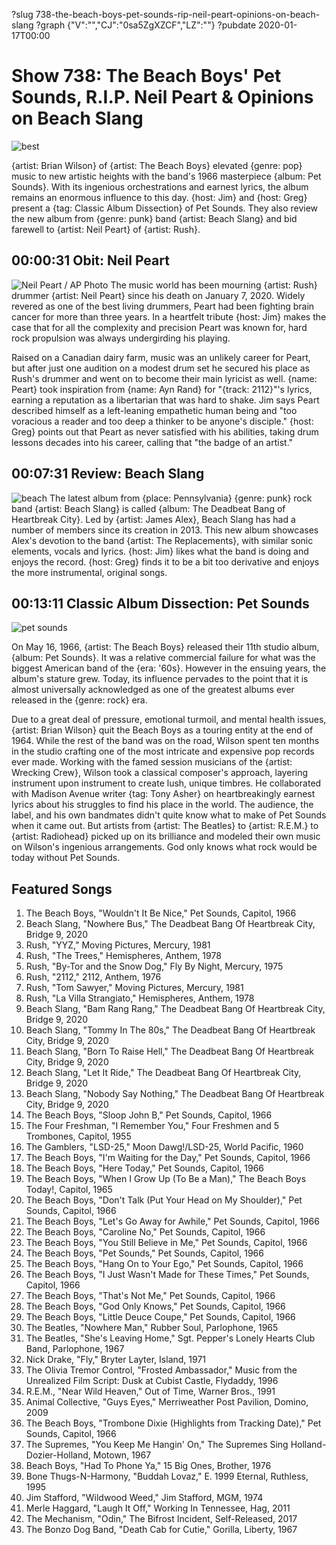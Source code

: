 ?slug 738-the-beach-boys-pet-sounds-rip-neil-peart-opinions-on-beach-slang
?graph {"V":"","CJ":"0sa5ZgXZCF","LZ":""}
?pubdate 2020-01-17T00:00

# Show 738: The Beach Boys' Pet Sounds, R.I.P. Neil Peart & Opinions on Beach Slang

![best](//static.soundopinions.org/images/2020/petsounds.jpg)

{artist: Brian Wilson} of {artist: The Beach Boys} elevated {genre: pop} music to new artistic heights with the band's 1966 masterpiece {album: Pet Sounds}. With its ingenious orchestrations and earnest lyrics, the album remains an enormous influence to this day. {host: Jim} and {host: Greg} present a {tag: Classic Album Dissection} of Pet Sounds. They also review the new album from {genre: punk} band {artist: Beach Slang} and bid farewell to {artist: Neil Peart} of {artist: Rush}.


## 00:00:31 Obit: Neil Peart
![Neil Peart / AP Photo](//static.soundopinions.org/assets/738/V0.jpg)
The music world has been mourning {artist: Rush} drummer {artist: Neil Peart} since his death on January 7, 2020. Widely revered as one of the best living drummers, Peart had been fighting brain cancer for more than three years. In a heartfelt tribute {host: Jim} makes the case that for all the complexity and precision Peart was known for, hard rock propulsion was always undergirding his playing. 

Raised on a Canadian dairy farm, music was an unlikely career for Peart, but after just one audition on a modest drum set he secured his place as Rush's drummer and went on to become their main lyricist as well. {name: Peart} took inspiration from {name: Ayn Rand} for "{track: 2112}"'s lyrics, earning a reputation as a libertarian that was hard to shake. Jim says Peart described himself as a left-leaning empathetic human being and "too voracious a reader and too deep a thinker to be anyone's disciple." {host: Greg} points out that Peart as never satisfied with his abilities, taking drum lessons decades into his career, calling that "the badge of an artist." 


## 00:07:31 Review: Beach Slang
![beach](//static.soundopinions.org/assets/738/CJ0.jpg)
The latest album from {place: Pennsylvania} {genre: punk} rock band {artist: Beach Slang} is called {album: The Deadbeat Bang of Heartbreak City}. Led by {artist: James Alex}, Beach Slang has had a number of members since its creation in 2013. This new album showcases Alex's devotion to the band {artist: The Replacements}, with similar sonic elements, vocals and lyrics. {host: Jim} likes what the band is doing and enjoys the record. {host: Greg} finds it to be a bit too derivative and enjoys the more instrumental, original songs.

## 00:13:11 Classic Album Dissection: Pet Sounds
![pet sounds](//static.soundopinions.org/assets/738/LZ0.jpg)

On May 16, 1966, {artist: The Beach Boys} released their 11th studio album, {album: Pet Sounds}. It was a relative commercial failure for what was the biggest American band of the {era: '60s}. However in the ensuing years, the album's stature grew. Today, its influence pervades to the point that it is almost universally acknowledged as one of the greatest albums ever released in the {genre: rock} era. 

Due to a great deal of pressure, emotional turmoil, and mental health issues, {artist: Brian Wilson} quit the Beach Boys as a touring entity at the end of 1964. While the rest of the band was on the road, Wilson spent ten months in the studio crafting one of the most intricate and expensive pop records ever made. Working with the famed session musicians of the {artist: Wrecking Crew}, Wilson took a classical composer's approach, layering instrument upon instrument to create lush, unique timbres. He collaborated with Madison Avenue writer {tag: Tony Asher} on heartbreakingly earnest lyrics about his struggles to find his place in the world. The audience, the label, and his own bandmates didn't quite know what to make of Pet Sounds when it came out. But artists from {artist: The Beatles} to {artist: R.E.M.} to {artist: Radiohead} picked up on its brilliance and modeled their own music on Wilson's ingenious arrangements. God only knows what rock would be today without Pet Sounds.

## Featured Songs
1. The Beach Boys, "Wouldn't It Be Nice," Pet Sounds, Capitol, 1966
1. Beach Slang, "Nowhere Bus," The Deadbeat Bang Of Heartbreak City, Bridge 9, 2020
1. Rush, "YYZ," Moving Pictures, Mercury, 1981
1. Rush, "The Trees," Hemispheres, Anthem, 1978
1. Rush, "By-Tor and the Snow Dog," Fly By Night, Mercury, 1975
1. Rush, "2112," 2112, Anthem, 1976
1. Rush, "Tom Sawyer," Moving Pictures, Mercury, 1981
1. Rush, "La Villa Strangiato," Hemispheres, Anthem, 1978
1. Beach Slang, "Bam Rang Rang," The Deadbeat Bang Of Heartbreak City, Bridge 9, 2020
1. Beach Slang, "Tommy In The 80s," The Deadbeat Bang Of Heartbreak City, Bridge 9, 2020
1. Beach Slang, "Born To Raise Hell," The Deadbeat Bang Of Heartbreak City, Bridge 9, 2020
1. Beach Slang, "Let It Ride," The Deadbeat Bang Of Heartbreak City, Bridge 9, 2020
1. Beach Slang, "Nobody Say Nothing," The Deadbeat Bang Of Heartbreak City, Bridge 9, 2020
1. The Beach Boys, "Sloop John B," Pet Sounds, Capitol, 1966
1. The Four Freshman, "I Remember You," Four Freshmen and 5 Trombones, Capitol, 1955
1. The Gamblers, "LSD-25," Moon Dawg!/LSD-25, World Pacific, 1960
1. The Beach Boys, "I'm Waiting for the Day," Pet Sounds, Capitol, 1966
1. The Beach Boys, "Here Today," Pet Sounds, Capitol, 1966
1. The Beach Boys, "When I Grow Up (To Be a Man)," The Beach Boys Today!, Capitol, 1965
1. The Beach Boys, "Don't Talk (Put Your Head on My Shoulder)," Pet Sounds, Capitol, 1966
1. The Beach Boys, "Let's Go Away for Awhile," Pet Sounds, Capitol, 1966
1. The Beach Boys, "Caroline No," Pet Sounds, Capitol, 1966
1. The Beach Boys, "You Still Believe in Me," Pet Sounds, Capitol, 1966
1. The Beach Boys, "Pet Sounds," Pet Sounds, Capitol, 1966
1. The Beach Boys, "Hang On to Your Ego," Pet Sounds, Capitol, 1966
1. The Beach Boys, "I Just Wasn't Made for These Times," Pet Sounds, Capitol, 1966
1. The Beach Boys, "That's Not Me," Pet Sounds, Capitol, 1966
1. The Beach Boys, "God Only Knows," Pet Sounds, Capitol, 1966
1. The Beach Boys, "Little Deuce Coupe," Pet Sounds, Capitol, 1966
1. The Beatles, "Nowhere Man," Rubber Soul, Parlophone, 1965
1. The Beatles, "She's Leaving Home," Sgt. Pepper's Lonely Hearts Club Band, Parlophone, 1967
1. Nick Drake, "Fly," Bryter Layter, Island, 1971
1. The Olivia Tremor Control, "Frosted Ambassador," Music from the Unrealized Film Script: Dusk at Cubist Castle, Flydaddy, 1996
1. R.E.M., "Near Wild Heaven," Out of Time, Warner Bros., 1991
1. Animal Collective, "Guys Eyes," Merriweather Post Pavilion, Domino, 2009
1. The Beach Boys, "Trombone Dixie (Highlights from Tracking Date)," Pet Sounds, Capitol, 1966
1. The Supremes, "You Keep Me Hangin' On," The Supremes Sing Holland-Dozier-Holland, Motown, 1967
1. Beach Boys, "Had To Phone Ya," 15 Big Ones, Brother, 1976
1. Bone Thugs-N-Harmony, "Buddah Lovaz," E. 1999 Eternal, Ruthless, 1995
1. Jim Stafford, "Wildwood Weed," Jim Stafford, MGM, 1974
1. Merle Haggard, "Laugh It Off," Working In Tennessee, Hag, 2011
1. The Mechanism, "Odin," The Bifrost Incident, Self-Released, 2017
1. The Bonzo Dog Band, "Death Cab for Cutie," Gorilla, Liberty, 1967
